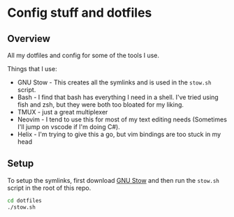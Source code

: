 # Config stuff and dotfiles

## Overview

All my dotfiles and config for some of the tools I use.

Things that I use:

- GNU Stow - This creates all the symlinks and is used in the `stow.sh` script.
- Bash - I find that bash has everything I need in a shell. I've tried using fish and zsh, but they were both too bloated for my liking.
- TMUX - just a great multiplexer
- Neovim - I tend to use this for most of my text editing needs (Sometimes I'll jump on vscode if I'm doing C#).
- Helix - I'm trying to give this a go, but vim bindings are too stuck in my head

## Setup

To setup the symlinks, first download [GNU Stow](https://www.google.com/url?sa=t&source=web&rct=j&opi=89978449&url=https://www.gnu.org/software/stow/&ved=2ahUKEwjev8WX4J2QAxXmf_UHHRPBCdgQFnoECBoQAQ&usg=AOvVaw1_dOGBnuyl4QIMzXe232eI) and then run the `stow.sh` script in the root of this repo.

```bash
cd dotfiles
./stow.sh
```
